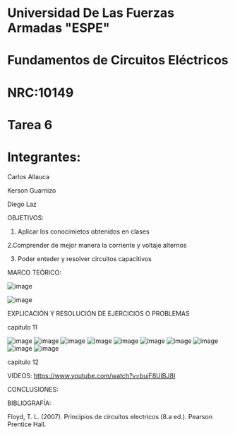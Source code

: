 # Universidad De Las Fuerzas Armadas "ESPE"

# Fundamentos de Circuitos Eléctricos 
# NRC:10149
# Tarea 6

 # Integrantes:
 
 Carlos Allauca
 
 Kerson Guarnizo
 
 Diego Laz

OBJETIVOS:

1. Aplicar los conocimietos obtenidos en clases

2.Comprender de mejor manera la corriente y voltaje alternos 

3. Poder enteder y resolver circuitos capacitivos 

MARCO TEÓRICO:

![image](https://user-images.githubusercontent.com/93835463/149875412-38d88139-1bbf-4ee9-a37a-231378e1fbc3.png)

![image](https://user-images.githubusercontent.com/93835463/149882451-807cdca4-2465-4dea-a306-084598ec9337.png)

EXPLICACIÓN Y RESOLUCIÓN DE EJERCICIOS O PROBLEMAS

capitulo 11

![image](https://user-images.githubusercontent.com/93835463/149882525-cb095dcd-5a6f-4dcb-a8d6-75f74dc18f7a.png)
![image](https://user-images.githubusercontent.com/93835463/149882532-75758e9b-5083-4149-9c29-fe3db2dd17ec.png)
![image](https://user-images.githubusercontent.com/93835463/149882812-8bfebb9f-0087-4549-b78f-a9f13a38891c.png)
![image](https://user-images.githubusercontent.com/93835463/149882542-fcdaab8c-e452-4a4c-a65b-7daef7735d20.png)
![image](https://user-images.githubusercontent.com/93835463/149882550-96aadc44-c57d-4699-9696-fc70b8cd2a27.png)
![image](https://user-images.githubusercontent.com/93835463/149882947-9b9492dd-7f18-412a-b313-790334a7b49a.png)
![image](https://user-images.githubusercontent.com/93835463/149882569-0a5ca7e9-df84-4e3e-bc1b-f98f1bb013c7.png)
![image](https://user-images.githubusercontent.com/93835463/149883032-e6a57167-4fa8-4c76-abd2-9f3246b4e9df.png)
![image](https://user-images.githubusercontent.com/93835463/149882600-fe25683d-d759-4d03-ae31-4e4127cba3f8.png)
![image](https://user-images.githubusercontent.com/93835463/149883100-5c3bf2bb-56fc-4ca9-940e-7f3333f0696a.png)

capitulo 12

VIDEOS:
https://www.youtube.com/watch?v=buiF8UlBJ8I

CONCLUSIONES:


BIBLIOGRAFÍA:

Floyd, T. L. (2007). Principios de circuitos electricos (8.a ed.). Pearson Prentice Hall.
